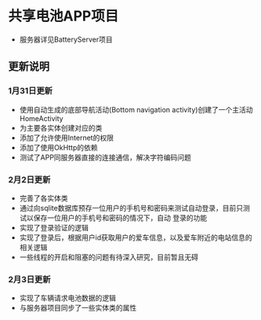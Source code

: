 # 共享电池APP项目
- 服务器详见BatteryServer项目

## 更新说明
### 1月31日更新
- 使用自动生成的底部导航活动(Bottom navigation activity)创建了一个主活动HomeActivity
- 为主要各实体创建对应的类
- 添加了允许使用Internet的权限
- 添加了使用OkHttp的依赖
- 测试了APP同服务器直接的连接通信，解决字符编码问题

### 2月2日更新
- 完善了各实体类
- 通过向sqlite数据库预存一位用户的手机号和密码来测试自动登录，目前只测试以保存一位用户的手机号和密码的情况下，自动
登录的功能
- 实现了登录验证的逻辑
- 实现了登录后，根据用户id获取用户的爱车信息，以及爱车附近的电站信息的相关逻辑
- 一些线程的开启和阻塞的问题有待深入研究，目前暂且无碍

### 2月3日更新
- 实现了车辆请求电池数据的逻辑
- 与服务器项目同步了一些实体类的属性